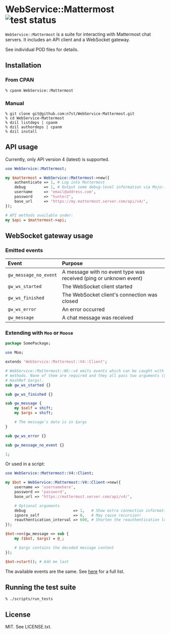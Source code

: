 # WebService::Mattermost ![test status](https://github.com/n7st/webservice-mattermost/workflows/test/badge.svg)

`WebService::Mattermost` is a suite for interacting with Mattermost chat servers.
It includes an API client and a WebSocket gateway.

See individual POD files for details.

## Installation

### From CPAN

```
% cpanm WebService::Mattermost
```

### Manual

```
% git clone git@github.com:n7st/WebService-Mattermost.git
% cd WebService-Mattermost
% dzil listdeps | cpanm
% dzil authordeps | cpanm
% dzil install
```

## API usage

Currently, only API version 4 (latest) is supported.

```perl
use WebService::Mattermost;

my $mattermost = WebService::Mattermost->new({
    authenticate => 1, # Log into Mattermost
    debug        => 1, # Output some debug-level information via Mojo::Log
    username     => 'email@address.com',
    password     => 'hunter2',
    base_url     => 'https://my.mattermost.server.com/api/v4/',
});

# API methods available under:
my $api = $mattermost->api;
```

## WebSocket gateway usage

### Emitted events

| Event                 | Purpose                                                              |
| :-------------------- | :------------------------------------------------------------------- |
| `gw_message_no_event` | A message with no event type was received (ping or unknown event)    |
| `gw_ws_started`       | The WebSocket client started                                         |
| `gw_ws_finished`      | The WebSocket client's connection was closed                         |
| `gw_ws_error`         | An error occurred                                                    |
| `gw_message`          | A chat message was received                                          |

### Extending with `Moo` or `Moose` 

```perl
package SomePackage;

use Moo;

extends 'WebService::Mattermost::V4::Client';

# WebService::Mattermost::WS::v4 emits events which can be caught with these
# methods. None of them are required and they all pass two arguments ($self,
# HashRef $args).
sub gw_ws_started {}

sub gw_ws_finished {}

sub gw_message {
    my $self = shift;
    my $args = shift;

    # The message's data is in $args
}

sub gw_ws_error {}

sub gw_message_no_event {}

1;
```

Or used in a script:

```perl
use WebService::Mattermost::V4::Client;

my $bot = WebService::Mattermost::V4::Client->new({
    username => 'usernamehere',
    password => 'password',
    base_url => 'https://mattermost.server.com/api/v4/',

    # Optional arguments
    debug                     => 1,   # Show extra connection information
    ignore_self               => 0,   # May cause recursion!
    reauthentication_interval => 600, # Shorten the reauthentication loop delay
});

$bot->on(gw_message => sub {
    my ($bot, $args) = @_;

    # $args contains the decoded message content
});

$bot->start(); # Add me last
```

The available events are the same. See [here](#emitted-events) for a full list.

## Running the test suite

```
% ./scripts/run_tests
```

## License

MIT. See LICENSE.txt.
